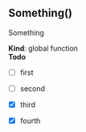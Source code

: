 <a name="Something"></a>

## Something()
Something

**Kind**: global function  
**Todo**

- [ ] first
- [ ] second
- [x] third
- [x] fourth

